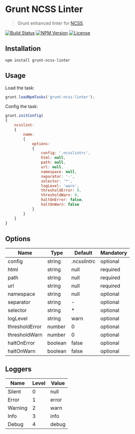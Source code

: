 Grunt NCSS Linter
=================

> Grunt enhanced linter for [NCSS](https://ncss.io).

[![Build Status](https://img.shields.io/travis/redaxmedia/grunt-ncss-linter.svg)](https://travis-ci.org/redaxmedia/grunt-ncss-linter)
[![NPM Version](https://img.shields.io/npm/v/grunt-ncss-linter.svg)](https://npmjs.com/package/grunt-ncss-linter)
[![License](https://img.shields.io/npm/l/grunt-ncss-linter.svg)](https://npmjs.com/package/grunt-ncss-linter)


Installation
------------

```
npm install grunt-ncss-linter
```


Usage
-----

Load the task:

```js
grunt.loadNpmTasks('grunt-ncss-linter');
```

Config the task:

```js
grunt.initConfig(
{
	ncsslint:
	{
		name:
		{
			options:
			{
				config: '.ncsslintrc',
				html: null,
				path: null,
				url: null,
				namespace: null,
				separator: '-',
				selector: '*',
				logLevel: 'warn',
				thresholdError: 0,
				thresholdWarn: 0,
				haltOnError: false,
				haltOnWarn: false
			}
		}
	}
}
```


Options
-------

| Name           | Type    | Default     | Mandatory |
|----------------|---------|-------------|-----------|
| config         | string  | .ncsslintrc | optional  |
| html           | string  | null        | required  |
| path           | string  | null        | required  |
| url            | string  | null        | required  |
| namespace      | string  | null        | optional  |
| separator      | string  | -           | optional  |
| selector       | string  | *           | optional  |
| logLevel       | string  | warn        | optional  |
| thresholdError | number  | 0           | optional  |
| thresholdWarn  | number  | 0           | optional  |
| haltOnError    | boolean | false       | optional  |
| haltOnWarn     | boolean | false       | optional  |


Loggers
-------

| Name    | Level | Value |
|---------|-------|-------|
| Silent  | 0     | null  |
| Error   | 1     | error |
| Warning | 2     | warn  |
| Info    | 3     | info  |
| Debug   | 4     | debug |
